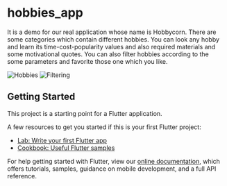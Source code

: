 # hobbies_app

It is a demo for our real application whose name is Hobbycorn. There are some categories which contain different hobbies. You can look any hobby and learn its time-cost-popularity values and also required materials and some motivational quotes. You can also filter hobbies according to the some parameters and favorite those one which you like.

![Hobbies](https://github.com/bahricanyesil/flutter-hobbies_app/blob/master/screenshots/hobbies.gif)
![Filtering](https://github.com/bahricanyesil/flutter-hobbies_app/blob/master/screenshots/filtering.gif)

## Getting Started

This project is a starting point for a Flutter application.

A few resources to get you started if this is your first Flutter project:

- [Lab: Write your first Flutter app](https://flutter.dev/docs/get-started/codelab)
- [Cookbook: Useful Flutter samples](https://flutter.dev/docs/cookbook)

For help getting started with Flutter, view our
[online documentation](https://flutter.dev/docs), which offers tutorials,
samples, guidance on mobile development, and a full API reference.
